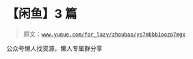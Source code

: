 # 【闲鱼】3 篇

> 原文：[`www.yuque.com/for_lazy/zhoubao/ys7mbbb1oozp7mgx`](https://www.yuque.com/for_lazy/zhoubao/ys7mbbb1oozp7mgx)

公众号懒人找资源，懒人专属群分享